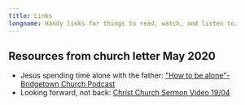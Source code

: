 ```yaml
---
title: Links
longname: Handy links for things to read, watch, and listen to.
---
```


## Resources from church letter May 2020

 * Jesus spending time alone with the father: ["How to be alone"- Bridgetown Church Podcast][htba]
 * Looking forward, not back: [Christ Church Sermon Video 19/04][ccsforward]
 
 
[htba]: https://castbox.fm/vb/245432066
[ccsforward]: https://youtu.be/68ay6VUZ3uw?t=1414
